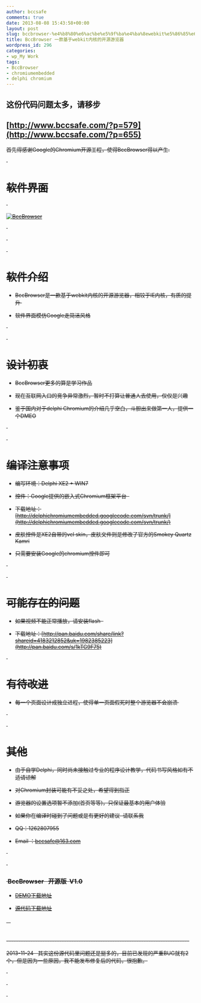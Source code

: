 ```yaml
---
author: bccsafe
comments: true
date: 2013-08-08 15:43:58+00:00
layout: post
slug: bccbrowser-%e4%b8%80%e6%ac%be%e5%9f%ba%e4%ba%8ewebkit%e5%86%85%e6%a0%b8%e7%9a%84%e5%bc%80%e6%ba%90%e6%b8%b8%e8%a7%88%e5%99%a8
title: BccBrowser 一款基于webkit内核的开源游览器
wordpress_id: 296
categories:
- wp_My Work
tags:
- BccBrowser
- chromiumembedded
- delphi chromium
---
```


## **这份代码问题太多，请移步**


## **[http://www.bccsafe.com/?p=579](http://www.bccsafe.com/?p=655)**


<del>首先得感谢Google的Chromium开源工程，使得BccBrowser得以产生.</del>


<del> </del>


# <del>软件界面</del>


<del> </del>


<del>[![BccBrowser](../../../../../public/Image/2013/08/BccBrowser.jpg)](../../../../../public/Image/2013/08/BccBrowser.jpg)</del>


<del> </del>

<del> </del>

<del> </del>


# <del>软件介绍</del>

	
  * <del>BccBrowser是一款基于webkit内核的开源游览器，相较于IE内核，有质的提升 </del>

	
  * <del>软件界面模仿Google走简洁风格</del>


<del> </del>

<del> </del>


# <del>设计初衷
</del>

	
  * <del>BccBrowser更多的算是学习作品</del>

	
  * <del>现在互联网入口的竞争异常激烈，暂时不打算让普通人去使用，仅仅是兴趣</del>

	
  * <del>鉴于国内对于delphi Chromium的介绍几乎空白，斗胆出来做第一人，提供一个DMEO</del>


<del> </del>

<del> </del>


# <del>编译注意事项</del>

	
  * <del>编写环境：Delphi XE2 + WIN7</del>

	
  * <del>控件：Google提供的嵌入式Chromium框架平台  </del>

	
  * <del>下载地址：[http://delphichromiumembedded.googlecode.com/svn/trunk/](http://delphichromiumembedded.googlecode.com/svn/trunk/)</del>

	
  * <del>皮肤控件是XE2自带的vcl skin，皮肤文件则是修改了官方的Smokey Quartz Kamri</del>

	
  * <del>只需要安装Google的chromium控件即可</del>


<del> </del>

<del> </del>


# <del>可能存在的问题</del>

	
  * <del>如果视频不能正常播放，请安装flash   </del>

	
  * <del>下载地址：[http://pan.baidu.com/share/link?shareid=4183212852&uk=1982385223](http://pan.baidu.com/s/1kTG9F75)</del>


<del> </del>


# <del>有待改进</del>

	
  * <del>每一个页面设计成独立进程，使得单一页面假死时整个游览器不会崩溃 </del>


<del> </del>

<del> </del>


# <del>其他</del>

  * <del>由于自学Delphi，同时尚未接触过专业的程序设计教学，代码书写风格如有不适请谅解</del>

	
  * <del>对Chromium封装可能有不妥之处，希望得到指正</del>

	
  * <del>游览器的设置选项暂不添加(首页等等)，只保证最基本的用户体验</del>

	
  * <del>如果你在编译时碰到了问题或是有更好的建议  请联系我</del>

	
  * <del>QQ：1262807955</del>

	
  * <del>Email ：bccsafe@163.com</del>


<del> </del>

<del> </del>


### <del> BccBrowser   开源版  V1.0</del>

	
  * <del>[DEMO下载地址](http://pan.baidu.com/share/link?shareid=4158578824&uk=1982385223)</del>

	
  * <del>[源代码下载地址](http://pan.baidu.com/share/link?shareid=4132823292&uk=1982385223)</del>




###### <del>   </del>


<del>----------------------------------------------------------------------------</del>

<del>2013-11-24   其实这份源代码里问题还是挺多的，目前已发现的严重BUG就有2个，但是因为一些原因，我不能发布修复后的代码，很抱歉。</del>

<del> </del>

<del> </del>

<del> </del>
